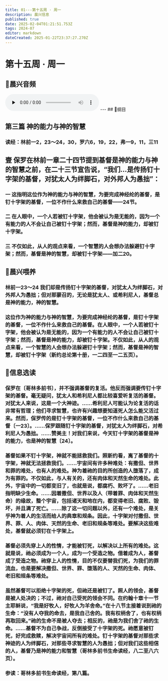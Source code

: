 ```yaml
---
title: 01---第十五周 · 周一
description: 晨兴信息
published: true
date: 2025-02-04T01:21:51.753Z
tags: 2024-07
editor: markdown
dateCreated: 2025-01-22T23:37:27.270Z
---
```


# 第十五周 · 周一
## 🎵晨兴音频
<audio id="audio" controls="" preload="none">
      <source id="mp3" src="/2024-07/week15/week15day1.mp3">
</audio>
---
## 📖纲目

## 第三篇    神的能力与神的智慧

### 读经：林前一2，23～24，30，罗六6，19，22，弗一9，11，三11

## 壹	保罗在林前一章二十四节提到基督是神的能力与神的智慧之前，在二十三节宣告说，“我们…是传扬钉十字架的基督，对犹太人为绊脚石，对外邦人为愚拙”：

### 一	这指明这位作为神的能力与神的智慧，为要完成神经纶的基督，是钉十字架的基督，一位不作什么来救自己的基督——24节。

### 二	在人眼中，一个人若被钉十字架，他会被认为是无能的，因为一个有能力的人不会让自己被钉十字架；然而，基督是神的能力，却被钉十字架。

### 三	不仅如此，从人的观点来看，一个智慧的人会想办法躲避钉十字架；然而，基督是神的智慧，却被钉十字架——加二20。

## 📖晨兴喂养

### **林前一23～24**    **我们却是传扬钉十字架的基督，对犹太人为绊脚石，对外邦人为愚拙；但对那蒙召的，无论是犹太人、或希利尼人，基督总是神的能力，神的智慧。**

### 这位作为神的能力与神的智慧，为要完成神经纶的基督，是钉十字架的基督，一位不作什么来救自己的基督。在人眼中，一个人若被钉十字架，他会被认为是无能的，因为一个有能力的人不会让自己被钉十字架；然而，基督是神的能力，却被钉十字架。不仅如此，从人的观点来看，一个智慧的人会想办法躲避钉十字架；然而，基督是神的智慧，却被钉十字架（新约总论第十册，一二四至一二五页）。

## 📖信息选读

### 保罗在〔哥林多前书〕，并不强调基督的复活。他反而强调要传钉十字架的基督。毫无疑问，犹太人和希利尼人都比较喜爱听复活的基督。对犹太人来说，这是一个大神迹。……希利尼人可能认为论复活的话非常有哲理；他们寻求智慧，也许有兴趣想要知道死人怎么能又活过来。然而，保罗传的是钉十字架的基督，一位不作什么来救自己的基督〔一23〕。……保罗跟随钉十字架的基督，对犹太人为绊脚石，对希利尼人为愚拙。……赞美主！对我们来说，今天钉十字架的基督是神的能力，也是神的智慧〔24〕。

### 基督如果不钉十字架，神就不能拯救我们。照新约看，离了基督的十字架，神就无法拯救我们。……宇宙间有许多种难处：有撒但、世界和罪的难处，也有人的难处。神为着祂的目的所创造的人堕落了，成为有罪的。不仅如此，与人有关的，还有肉体和天然生命的难处。此外，宇宙中的一切都变旧了，也就是说，都腐朽、败坏了。……老旧指明缺少生命。……因着撒但、世界以及人（带着罪、肉体和天然生命）的缘故，整个宇宙，包括诸天和地在内，都变得老旧、腐败、毁坏，并且满了死亡。……除了这一切问题以外，还有一个难处，是关乎神为着人的生活而给人的典章和规条。因此，十字架对付撒但、世界、罪、人、肉体、天然的生命、老旧和规条等难处。要解决这些难处，基督就必须钉在十字架上。

### 基督必须先穿上人的性情，才能被钉死，以解决以上所有的难处。这就是说，祂必须成为一个人，成为一个受造之物。借着成为人，基督成了受造之物。祂穿上人的性情，目的不仅要替我们死，为我们的罪流血，也是要解决撒但、世界、罪、堕落的人、天然的生命、肉体、老旧和规条等难处。

### 虽然基督可以拒绝十字架的死，但祂还是被钉了。照人的领会，基督是被人处决的；不过，祂对自己受死的领会不同。在约翰十章十一节主耶稣说，“我是好牧人，好牧人为羊舍命。”在十八节主接着说到祂的生命：“没有人夺我的命去，是我自己舍的。我有权柄舍了，也有权柄再取回来。”祂的生命不是被人夺去；相反的，祂是为我们舍了祂的生命。……基督不为自己争战，反倒接受了十字架的死。祂愿意被钉死，好完成救赎，解决宇宙间所有的难处。钉十字架的基督对那些求神迹的人为绊脚石，对那些寻求智慧的人为愚拙；但对我们这些相信的人，基督乃是神的能力和智慧（哥林多前书生命读经，八二至八六页）。

### 参读：哥林多前书生命读经，第八篇。
<!-- Google tag (gtag.js) -->
<script async src="https://www.googletagmanager.com/gtag/js?id=G-1P8709Z16T"></script>
<script>
  window.dataLayer = window.dataLayer || [];
  function gtag(){dataLayer.push(arguments);}
  gtag('js', new Date());

  gtag('config', 'G-1P8709Z16T');
</script>